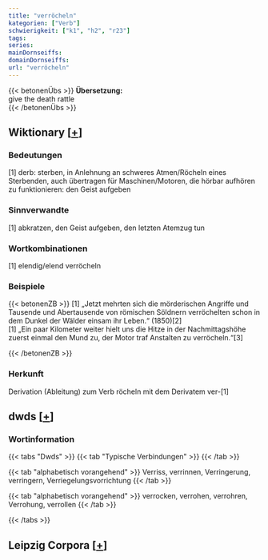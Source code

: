 ```yaml
---
title: "verröcheln"
kategorien: ["Verb"]
schwierigkeit: ["k1", "h2", "r23"]
tags:
series:
mainDornseiffs:
domainDornseiffs:
url: "verröcheln"
---
```


{{< betonenÜbs >}}
**Übersetzung:**  
give the death rattle  
{{< /betonenÜbs >}}

## Wiktionary [[+](https://de.wiktionary.org/wiki/verröcheln)]

### Bedeutungen
[1] derb: sterben, in Anlehnung an schweres Atmen/Röcheln eines Sterbenden, auch übertragen für Maschinen/Motoren, die hörbar aufhören zu funktionieren: den Geist aufgeben  

### Sinnverwandte
[1] abkratzen, den Geist aufgeben, den letzten Atemzug tun  

### Wortkombinationen
[1] elendig/elend verröcheln  

### Beispiele
{{< betonenZB >}}
[1] „Jetzt mehrten sich die mörderischen Angriffe und Tausende und Abertausende von römischen Söldnern verröchelten schon in dem Dunkel der Wälder einsam ihr Leben.“ (1850)[2]  
[1] „Ein paar Kilometer weiter hielt uns die Hitze in der Nachmittagshöhe zuerst einmal den Mund zu, der Motor traf Anstalten zu verröcheln.“[3]  

{{< /betonenZB >}}
### Herkunft
Derivation (Ableitung) zum Verb röcheln mit dem Derivatem ver-[1]  



## dwds [[+](https://www.dwds.de/wb/verröcheln)]

### Wortinformation
{{< tabs "Dwds" >}}
{{< tab "Typische Verbindungen" >}}
{{< /tab >}}

{{< tab "alphabetisch vorangehend" >}}
Verriss, verrinnen, Verringerung, verringern, Verriegelungsvorrichtung
{{< /tab >}}

{{< tab "alphabetisch vorangehend" >}}
verrocken, verrohen, verrohren, Verrohung, verrollen
{{< /tab >}}

{{< /tabs >}}

## Leipzig Corpora [[+](https://corpora.uni-leipzig.de/en/res?word=verröcheln&corpusId=deu_newscrawl-public_2018)]

